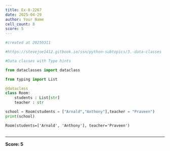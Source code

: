 ```yaml
---
title: Ex-8-2267
date: 2025-04-29
author: Your Name
cell_count: 8
score: 5
---
```


```python
#created at 20250311
```


```python
#https://stevejoe1412.gitbook.io/ssn/python-subtopics/3.-data-classes
```


```python
#Data classes with Type hints
```


```python
from dataclasses import dataclass
```


```python
from typing import List
```


```python
@dataclass
class Room:
    students : List[str]
    teacher : str
```


```python
school = Room(students = ["Arnald","Anthony"],teacher = "Praveen")
print(school)
```

    Room(students=['Arnald', 'Anthony'], teacher='Praveen')



```python

```


---
**Score: 5**